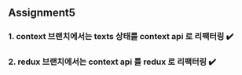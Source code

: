 ## Assignment5

### 1. context 브랜치에서는 texts 상태를 context api 로 리팩터링 ✔️

### 2. redux 브랜치에서는 context api 를 redux 로 리팩터링 ✔️
